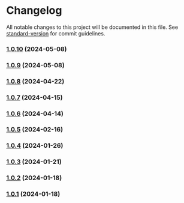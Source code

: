 # Changelog

All notable changes to this project will be documented in this file. See [standard-version](https://github.com/conventional-changelog/standard-version) for commit guidelines.

### [1.0.10](https://github.com/data7expressions/json-light/compare/v1.0.9...v1.0.10) (2024-05-08)

### [1.0.9](https://github.com/data7expressions/json-light/compare/v1.0.8...v1.0.9) (2024-05-08)

### [1.0.8](https://github.com/data7expressions/json-light/compare/v1.0.7...v1.0.8) (2024-04-22)

### [1.0.7](https://github.com/data7expressions/json-light/compare/v1.0.6...v1.0.7) (2024-04-15)

### [1.0.6](https://github.com/data7expressions/json-light/compare/v1.0.5...v1.0.6) (2024-04-14)

### [1.0.5](https://github.com/data7expressions/json-light/compare/v1.0.4...v1.0.5) (2024-02-16)

### [1.0.4](https://github.com/data7expressions/json-light/compare/v1.0.3...v1.0.4) (2024-01-26)

### [1.0.3](https://github.com/data7expressions/json-light/compare/v1.0.2...v1.0.3) (2024-01-21)

### [1.0.2](https://github.com/data7expressions/json-light/compare/v1.0.1...v1.0.2) (2024-01-18)

### [1.0.1](https://github.com/data7expressions/json-light/compare/v1.0.0...v1.0.1) (2024-01-18)
